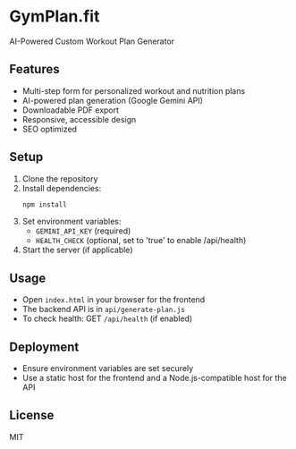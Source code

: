 # GymPlan.fit

AI-Powered Custom Workout Plan Generator

## Features
- Multi-step form for personalized workout and nutrition plans
- AI-powered plan generation (Google Gemini API)
- Downloadable PDF export
- Responsive, accessible design
- SEO optimized

## Setup
1. Clone the repository
2. Install dependencies:
   ```bash
   npm install
   ```
3. Set environment variables:
   - `GEMINI_API_KEY` (required)
   - `HEALTH_CHECK` (optional, set to 'true' to enable /api/health)
4. Start the server (if applicable)

## Usage
- Open `index.html` in your browser for the frontend
- The backend API is in `api/generate-plan.js`
- To check health: GET `/api/health` (if enabled)

## Deployment
- Ensure environment variables are set securely
- Use a static host for the frontend and a Node.js-compatible host for the API

## License
MIT 
